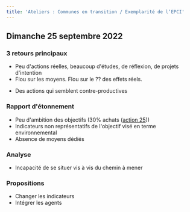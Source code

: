 ```yaml
---
title: 'Ateliers : Communes en transition / Exemplarité de l’EPCI'
---
```


## Dimanche 25 septembre 2022

### 3 retours principaux
- Peu d'actions réelles, beaucoup d'études, de réflexion, de projets d'intention
- Flou sur les moyens. Flou sur le ?? des effets réels.
<!-- besoin d'aide sur ce mot -->
- Des actions qui semblent contre-productives

### Rapport d'étonnement
- Peu d'ambition des objectifs (30% achats ([action 25](https://plan-climat.vigiliantes.fr/actions/fiche25/)))
- Indicateurs non représentatifs de l'objectif visé en terme environnemental
- Absence de moyens dédiés

### Analyse
- Incapacité de se situer vis à vis du chemin à mener

### Propositions
- Changer les indicateurs
- Intégrer les agents

